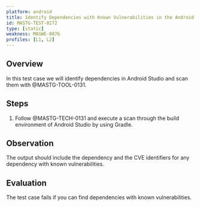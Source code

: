 ```yaml
---
platform: android
title: Identify Dependencies with Known Vulnerabilities in the Android Project
id: MASTG-TEST-0272
type: [static]
weakness: MASWE-0076
profiles: [L1, L2]
---
```

## Overview

In this test case we will identify dependencies in Android Studio and scan them with @MASTG-TOOL-0131.

## Steps

1. Follow @MASTG-TECH-0131 and execute a scan through the build environment of Android Studio by using Gradle.

## Observation

The output should include the dependency and the CVE identifiers for any dependency with known vulnerabilities.

## Evaluation

The test case fails if you can find dependencies with known vulnerabilities.
